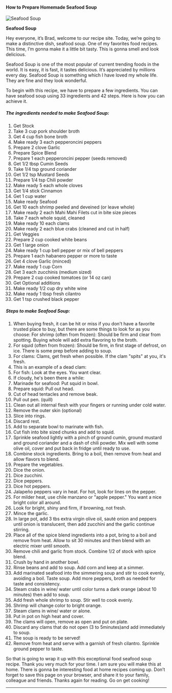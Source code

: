             

#### How to Prepare Homemade Seafood Soup

![Seafood Soup](https://img-global.cpcdn.com/recipes/57374344/751x532cq70/seafood-soup-recipe-main-photo.jpg)

**Seafood Soup**

Hey everyone, it’s Brad, welcome to our recipe site. Today, we’re going to make a distinctive dish, seafood soup. One of my favorites food recipes. This time, I’m gonna make it a little bit tasty. This is gonna smell and look delicious.

Seafood Soup is one of the most popular of current trending foods in the world. It is easy, it is fast, it tastes delicious. It’s appreciated by millions every day. Seafood Soup is something which I have loved my whole life. They are fine and they look wonderful.

To begin with this recipe, we have to prepare a few ingredients. You can have seafood soup using 33 ingredients and 42 steps. Here is how you can achieve it.

##### The ingredients needed to make Seafood Soup:

1.  Get Stock
2.  Take 3 cup pork shoulder broth
3.  Get 4 cup fish bone broth
4.  Make ready 3 each pepperoncini peppers
5.  Prepare 2 clove Garlic
6.  Prepare Spice Blend
7.  Prepare 1 each pepperoncini pepper (seeds removed)
8.  Get 1/2 tbsp Cumin Seeds
9.  Take 1/4 tsp ground coriander
10.  Get 1/2 tsp Mustard Seeds
11.  Prepare 1/4 tsp Chili powder
12.  Make ready 5 each whole cloves
13.  Get 1/4 stick Cinnamon
14.  Get 1 cup water
15.  Make ready Seafood
16.  Get 10 each shrimp peeled and deveined (or leave whole)
17.  Make ready 2 each Mahi Mahi Filets cut in bite size pieces
18.  Take 7 each whole squid, cleaned
19.  Make ready 10 each clams
20.  Make ready 2 each blue crabs (cleaned and cut in half)
21.  Get Veggies
22.  Prepare 2 cup cooked white beans
23.  Get 1 large onion
24.  Make ready 1 cup bell pepper or mix of bell peppers
25.  Prepare 1 each habanero pepper or more to taste
26.  Get 4 clove Garlic (minced)
27.  Make ready 1 cup Corn
28.  Get 3 each zucchinis (medium sized)
29.  Prepare 2 cup cooked tomatoes (or 14 oz can)
30.  Get Optional additions
31.  Make ready 1/2 cup dry white wine
32.  Make ready 1 tbsp fresh cilantro
33.  Get 1 tsp crushed black pepper

##### Steps to make Seafood Soup:

1.  When buying fresh, it can be hit or miss if you don't have a favorite trusted place to buy, but there are some things to look for as you choose: For shrimp (often from frozen): Should be firm and clear from spotting. Buying whole will add extra flavoring to the broth.
2.  For squid (often from frozen): Should be firm, in first stage of defrost, on ice. There is some prep before adding to soup.
3.  For clams: Clams, get fresh when possible. If the clam "spits" at you, it's fresh.
4.  This is an example of a dead clam:
5.  For fish: Look at the eyes. You want clear.
6.  If cloudy, he's been there a while:
7.  Marinade for seafood: Put squid in bowl.
8.  Prepare squid: Pull out head.
9.  Cut of head tentacles and remove beak.
10.  Pull out pen. (quill)
11.  Clean out all internal flesh with your fingers or running under cold water.
12.  Remove the outer skin (optional)
13.  Slice into rings.
14.  Discard rest.
15.  Add to separate bowl to marinate with fish.
16.  Cut fish into bite sized chunks and add to squid.
17.  Sprinkle seafood lightly with a pinch of ground cumin, ground mustard and ground coriander and a dash of chili powder. Mix well with some olive oil, cover and put back in fridge until ready to use.
18.  Combine stock ingredients. Bring to a boil, then remove from heat and allow flavors to blend.
19.  Prepare the vegetables.
20.  Dice the onion.
21.  Dice zucchini.
22.  Dice peppers.
23.  Dice hot peppers.
24.  Jalapeño peppers vary in heat. For hot, look for lines on the pepper.
25.  For milder heat, use chile manzano or "apple pepper." You want a nice bright color all around.
26.  Look for bright, shiny and firm, if browning, not fresh.
27.  Mince the garlic.
28.  In large pot, add 3 tbs extra virgin olive oil, sauté onion and peppers until onion is translucent, then add zucchini and the garlic continue stirring.
29.  Place all of the spice blend ingredients into a pot, bring to a boil and remove from heat. Allow to sit 30 minutes and then blend with an electric mixer until smooth.
30.  Remove chili and garlic from stock. Combine 1/2 of stock with spice blend.
31.  Crush by hand in another bowl.
32.  Rinse beans and add to soup. Add corn and keep at a simmer.
33.  Add marinated seafood into the simmering soup and stir to cook evenly, avoiding a boil. Taste soup. Add more peppers, broth as needed for taste and consistency.
34.  Steam crabs in wine/ water until color turns a dark orange (about 10 minutes) then add to soup.
35.  Add fresh whole shrimp to soup. Stir well to cook evenly.
36.  Shrimp will change color to bright orange.
37.  Steam clams in wine/ water or alone.
38.  Put in pot on high heat and cover.
39.  The clams will open, remove as open and put on plate.
40.  Discard any clams that do not open (3 to 5minutes)and add immediately to soup.
41.  The soup is ready to be served!
42.  Remove from heat and serve with a garnish of fresh cilantro. Sprinkle ground pepper to taste.

So that is going to wrap it up with this exceptional food seafood soup recipe. Thank you very much for your time. I am sure you will make this at home. There is gonna be interesting food at home recipes coming up. Don’t forget to save this page on your browser, and share it to your family, colleague and friends. Thanks again for reading. Go on get cooking!

* * *